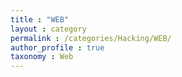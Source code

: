 ```yaml
---
title : "WEB"
layout : category
permalink : /categories/Hacking/WEB/
author_profile : true
taxonomy : Web
---
```

